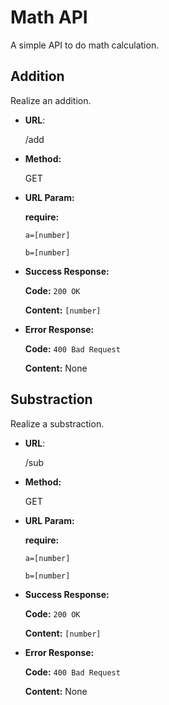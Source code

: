 # Math API

A simple API to do math calculation.

## Addition

Realize an addition.

* __URL__: 

    /add

* __Method:__

    GET

* __URL Param:__

    __require:__
    
    `a=[number]`

    `b=[number]`

* __Success Response:__

    __Code:__ `200 OK`
    
    __Content:__ `[number]`

* __Error Response:__

    __Code:__ `400 Bad Request`

    __Content:__ None

## Substraction

Realize a substraction.

* __URL__: 

    /sub

* __Method:__

    GET

* __URL Param:__

    __require:__
    
    `a=[number]`

    `b=[number]`

* __Success Response:__

    __Code:__ `200 OK`
    
    __Content:__ `[number]`

* __Error Response:__

    __Code:__ `400 Bad Request`
    
    __Content:__ None